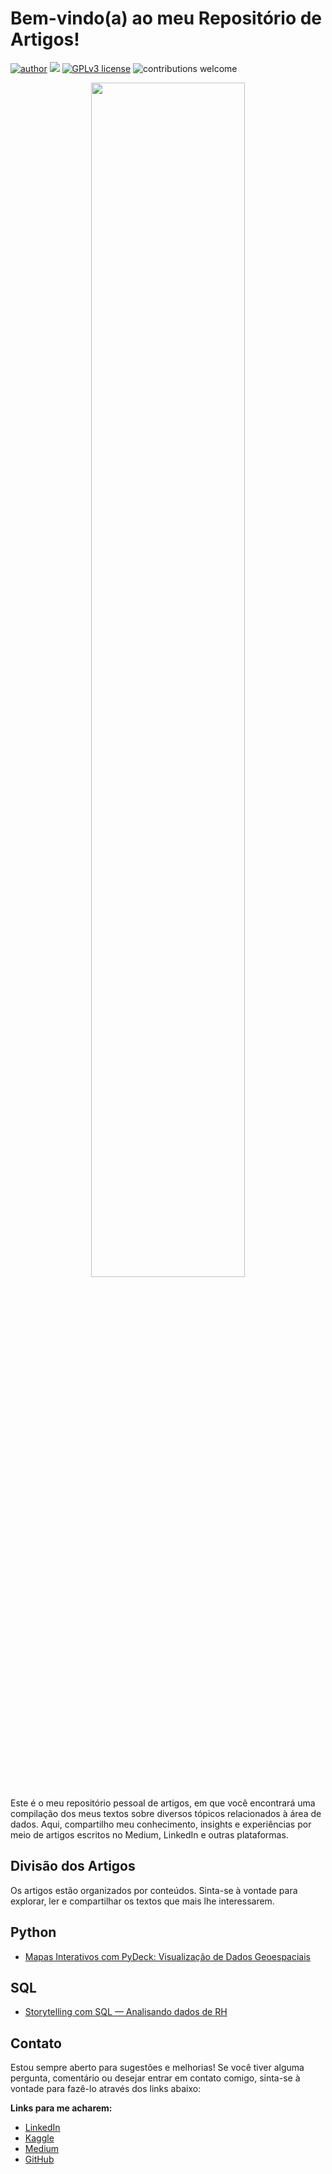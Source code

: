 # Bem-vindo(a) ao meu Repositório de Artigos!
[![author](https://img.shields.io/badge/author-henriquewfranco-red.svg)](https://www.linkedin.com/in/henriquewfranco/) [![](https://img.shields.io/badge/python-3.7+-blue.svg)](https://www.python.org/downloads/release/python-365/) [![GPLv3 license](https://img.shields.io/badge/License-GPLv3-blue.svg)](http://perso.crans.org/besson/LICENSE.html) ![contributions welcome](https://img.shields.io/badge/contributions-welcome-brightgreen.svg?style=flat)

<p align="center">
  <img src="https://github.com/HenriqueWF/Artigos/assets/86746927/0c969386-7207-4d0d-863c-e430c64c7838" width=70%>
</p>


Este é o meu repositório pessoal de artigos, em que você encontrará uma compilação dos meus textos sobre diversos tópicos relacionados à área de dados. Aqui, compartilho meu conhecimento, insights e experiências por meio de artigos escritos no Medium, LinkedIn e outras plataformas.

## Divisão dos Artigos
Os artigos estão organizados por conteúdos. Sinta-se à vontade para explorar, ler e compartilhar os textos que mais lhe interessarem.

## Python
 - [Mapas Interativos com PyDeck: Visualização de Dados Geoespaciais](https://medium.com/@henriquewfranco/mapas-interativos-com-pydeck-visualiza%C3%A7%C3%A3o-de-dados-geoespaciais-1bed2f87d203)

## SQL
 - [Storytelling com SQL — Analisando dados de RH](https://medium.com/@henriquewfranco/storytelling-com-sql-analisando-dados-de-rh-ce60ec2f3122)

## Contato
Estou sempre aberto para sugestões e melhorias! 
Se você tiver alguma pergunta, comentário ou desejar entrar em contato comigo, sinta-se à vontade para fazê-lo através dos links abaixo:

**Links para me acharem:**
* [LinkedIn](https://www.linkedin.com/in/henriquewfranco/)
* [Kaggle](https://www.kaggle.com/henriquewfranco)
* [Medium](https://medium.com/@henriquewfranco)
* [GitHub](https://github.com/HenriqueWF)


